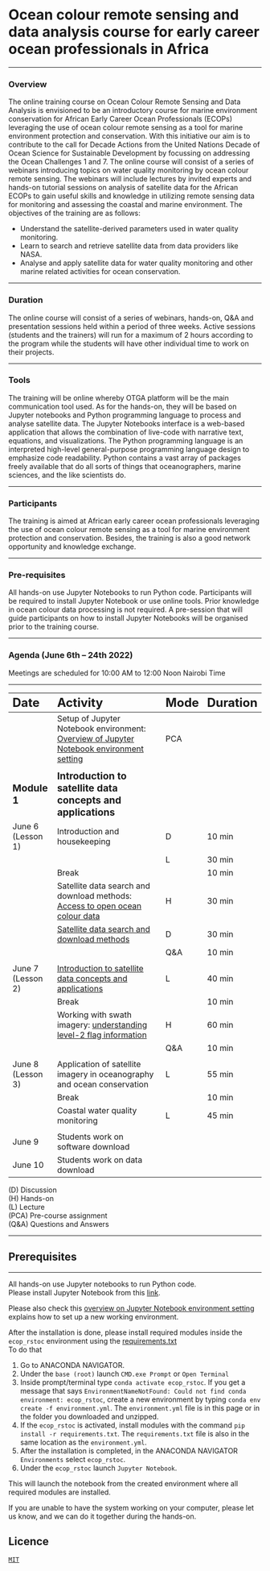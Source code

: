 # Ocean colour remote sensing and data analysis course for early career ocean professionals in Africa

*** 

### Overview

The online training course on Ocean Colour Remote Sensing and Data Analysis is envisioned to be an introductory course
for marine environment conservation for African Early Career Ocean Professionals (ECOPs) leveraging the use of ocean
colour remote sensing as a tool for marine environment protection and conservation. With this initiative our aim is to
contribute to the call for Decade Actions from the United Nations Decade of Ocean Science for Sustainable Development by
focussing on addressing the Ocean Challenges 1 and 7. The online course will consist of a series of webinars introducing
topics on water quality monitoring by ocean colour remote sensing. The webinars will include lectures by invited experts
and hands-on tutorial sessions on analysis of satellite data for the African ECOPs to gain useful skills and knowledge
in utilizing remote sensing data for monitoring and assessing the coastal and marine environment. The objectives of the
training are as follows:

- Understand the satellite-derived parameters used in water quality monitoring.
- Learn to search and retrieve satellite data from data providers like NASA.
- Analyse and apply satellite data for water quality monitoring and other marine related activities for ocean
  conservation.

---

### Duration

The online course will consist of a series of webinars, hands-on, Q&A and presentation sessions held within a period of
three weeks. Active sessions (students and the trainers) will run for a maximum of 2 hours according to the program
while the students will have other individual time to work on their projects.

---

### Tools

The training will be online whereby OTGA platform will be the main communication tool used. As for the hands-on, they
will be based on Jupyter notebooks and Python programming language to process and analyse satellite data. The Jupyter
Notebooks interface is a web-based application that allows the combination of live-code with narrative text, equations,
and visualizations. The Python programming language is an interpreted high-level general-purpose programming language
design to emphasize code readability. Python contains a vast array of packages freely available that do all sorts of
things that oceanographers, marine sciences, and the like scientists do.

--- 

### Participants

The training is aimed at African early career ocean professionals leveraging the use of ocean colour remote sensing as a
tool for marine environment protection and conservation. Besides, the training is also a good network opportunity and
knowledge exchange.

---

### Pre-requisites

All hands-on use Jupyter Notebooks to run Python code. Participants will be required to install Jupyter Notebook or use
online tools. Prior knowledge in ocean colour data processing is not required. A pre-session that will guide
participants on how to install Jupyter Notebooks will be organised prior to the training course.

---

### Agenda (June 6th – 24th 2022)
Meetings are scheduled for 10:00 AM to 12:00 Noon Nairobi Time

---

| <span style="font-weight:bold; font-size: 1.5em">Date </span>    | <span style="font-weight:bold; font-size: 1.5em">Activity</span>                                                                                                                                                                                   | <span style="font-weight:bold; font-size: 1.5em">Mode</span> | <span style="font-weight:bold; font-size: 1.5em">Duration</span> |
|:-----------------------------------------------------------------|:---------------------------------------------------------------------------------------------------------------------------------------------------------------------------------------------------------------------------------------------------|:-------------------------------------------------------------|:-----------------------------------------------------------------|
|                                                                  | Setup of Jupyter Notebook environment: [Overview of Jupyter Notebook environment setting](https://classroom.oceanteacher.org/pluginfile.php/56808/mod_book/chapter/3276/1.1Overview_of_Jupyter_notebook_environment_setting.pdf)                   | PCA                                                          |                                                                  |
|                                                                  |                                                                                                                                                                                                                                                    |                                                              |                                                                  |
| <span style="font-weight:bold; font-size: 1.2em">Module 1</span> | <span style="font-weight:bold; font-size: 1.2em">Introduction to satellite data concepts and applications </span>                                                                                                                                  |                                                              |                                                                  |
| June 6<br />(Lesson 1)                                           | Introduction and housekeeping                                                                                                                                                                                                                      | D                                                            | 10 min                                                           |
|                                                                  |                                                                                                                                                                                                                                                    | L                                                            | 30 min                                                           |
|                                                                  | Break                                                                                                                                                                                                                                              |                                                              | 10 min                                                           |
|                                                                  | Satellite data search and download methods: [Access to open ocean colour data](https://classroom.oceanteacher.org/pluginfile.php/58990/mod_lesson/page_contents/3764/1.2Access_to_open_ocean_colour.pdf)                                           | H                                                            | 30 min                                                           |
|                                                                  | [Satellite data search and download methods](https://github.com/Elgyii/ocean-colour-training-ecops-africa/blob/main/satellite-data-concepts-and-applications/M1L1-data-search-and-download.ipynb)                                                  | D                                                            | 30 min                                                           |
|                                                                  |                                                                                                                                                                                                                                                    | Q&A                                                          | 10 min                                                           |
|                                                                  |                                                                                                                                                                                                                                                    |                                                              |                                                                  |
| June 7<br />(Lesson 2)                                           | [Introduction to satellite data concepts and applications](https://classroom.oceanteacher.org/pluginfile.php/58991/mod_lesson/page_contents/3769/2.1Introduction_to_satellite_data_concepts_and_applications.pdf)                                  | L                                                            | 40 min                                                           |
|                                                                  | Break                                                                                                                                                                                                                                              |                                                              | 10 min                                                           |
|                                                                  | Working with swath imagery: [understanding level-2 flag information](https://github.com/Elgyii/ocean-colour-training-ecops-africa/blob/main/satellite-data-concepts-and-applications/M1L2-working-with-swath-imagery-understanding-l2_flags.ipynb) | H                                                            | 60 min                                                           |
|                                                                  |                                                                                                                                                                                                                                                    | Q&A                                                          | 10 min                                                           |
|                                                                  |                                                                                                                                                                                                                                                    |                                                              |                                                                  |
| June 8<br />(Lesson 3)                                           | Application of satellite imagery in oceanography and ocean conservation                                                                                                                                                                            | L                                                            | 55 min                                                           |
|                                                                  | Break                                                                                                                                                                                                                                              |                                                              | 10 min                                                           |
|                                                                  | Coastal water quality monitoring                                                                                                                                                                                                                   | L                                                            | 45 min                                                           |
|                                                                  |                                                                                                                                                                                                                                                    |                                                              |                                                                  |
| June 9<br />                                                     | Students work on software download                                                                                                                                                                                                                 |                                                              |                                                                  |
| June 10<br />                                                    | Students work on data download                                                                                                                                                                                                                     |                                                              |                                                                  |


(D) Discussion  
(H) Hands-on    
(L) Lecture   
(PCA) Pre-course assignment  
(Q&A) Questions and Answers

---
## Prerequisites
---
All hands-on use Jupyter notebooks to run Python code.   
Please install Jupyter Notebook from this [link](https://www.anaconda.com/products/individual).

Please also check
this [overview on Jupyter Notebook environment setting](https://classroom.oceanteacher.org/pluginfile.php/56808/mod_book/chapter/3276/1.1Overview_of_Jupyter_notebook_environment_setting.pdf) explains how to set up a new working environment.

After the installation is done, please install required modules inside the `ecop_rstoc` environment using
the [requirements.txt](https://github.com/Elgyii/ocean-colour-training-ecops-africa/blob/main/requirements.txt)   
To do that 

1. Go to ANACONDA NAVIGATOR.
2. Under the `base (root)` launch `CMD.exe Prompt` or `Open Terminal`
3. Inside prompt/terminal type `conda activate ecop_rstoc`. If you get a message that says `EnvironmentNameNotFound: Could not find conda environment: ecop_rstoc`, create a new environment by typing `conda env create -f environment.yml`. The `environment.yml` file is in this page or in the folder you downloaded and unzipped.
4. If the `ecop_rstoc` is activated, install modules with the command `pip install -r requirements.txt`. The `requirements.txt` file is also in the same location as the `environment.yml`.
5. After the installation is completed, in the ANACONDA NAVIGATOR `Environments` select `ecop_rstoc`.
6. Under the `ecop_rstoc` launch `Jupyter Notebook`.

This will launch the notebook from the created environment where all required modules are installed.

If you are unable to have the system working on your computer, please let us know, and we can do it together during the
hands-on.

## Licence
[`MIT`](https://github.com/Elgyii/ocean-colour-training-ecops-africa/blob/main/LICENSE)